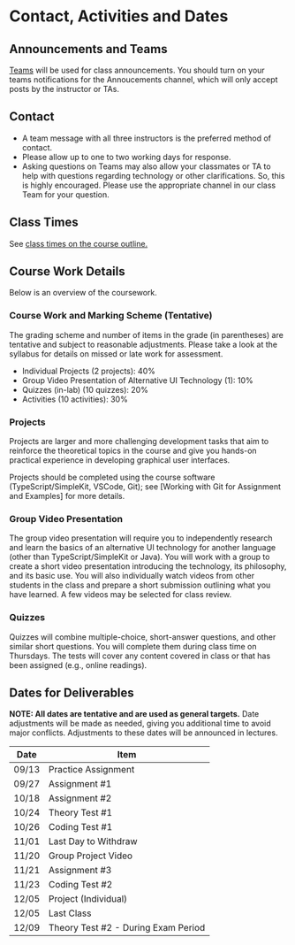 # Contact, Activities and Dates

## Announcements and Teams

[Teams](https://teams.microsoft.com/l/team/19%3Ay30DlTrIWeAfV0uQJg-YmMDCpxCN9zu-nxFZVCEdLL41%40thread.tacv2/conversations?groupId=ac0fb7ba-6ef9-4615-9257-b5a224b90d63&tenantId=244e6ed2-339a-47f3-b95c-e45351c198b7) will be used for class announcements. You should turn on your teams notifications for the Annoucements channel, which will only accept posts by the instructor or TAs.

## Contact

- A team message with all three instructors is the preferred method of contact.
- Please allow up to one to two working days for response.
- Asking questions on Teams may also allow your classmates or TA to help with questions regarding technology or other clarifications. So, this is highly encouraged. Please use the appropriate channel in our class Team for your question.

## Class Times

See [class times on the course outline.](https://cs-3035-2024.github.io/en_CA/#!pages/CS3035-fall-2024-syllabus.md#Class_Time_and_Location)

## Course Work Details

Below is an overview of the coursework.  

### Course Work and Marking Scheme (Tentative)

The grading scheme and number of items in the grade (in parentheses) are tentative and subject to reasonable adjustments. Please take a look at the syllabus for details on missed or late work for assessment.

- Individual Projects (2 projects): 40%
- Group Video Presentation of Alternative UI Technology (1): 10% 
- Quizzes (in-lab) (10 quizzes): 20% 
- Activities (10 activities): 30%

### Projects

Projects are larger and more challenging development tasks that aim to reinforce the theoretical topics in the course and give you hands-on practical experience in developing graphical user interfaces. 

Projects should be completed using the course software (TypeScript/SimpleKit, VSCode, Git); see [Working with Git for Assignment and Examples] for more details.

### Group Video Presentation

The group video presentation will require you to independently research and learn the basics of an alternative UI technology for another language (other than TypeScript/SimpleKit or Java). You will work with a group to create a short video presentation introducing the technology, its philosophy, and its basic use. You will also individually watch videos from other students in the class and prepare a short submission outlining what you have learned. A few videos may be selected for class review. 


### Quizzes

Quizzes will combine multiple-choice, short-answer questions, and other similar short questions.  You will complete them during class time on Thursdays. The tests will cover any content covered in class or that has been assigned (e.g., online readings). 

## Dates for Deliverables

**NOTE: All dates are tentative and are used as general targets.** Date adjustments will be made as needed, giving you additional time to avoid major conflicts. Adjustments to these dates will be announced in lectures.  

| Date | Item  |
|------|-------|
| 09/13| Practice Assignment |
| 09/27| Assignment #1 |
| 10/18| Assignment #2 |
| 10/24| Theory Test #1 |
| 10/26| Coding Test #1 |
| 11/01| Last Day to Withdraw|
| 11/20| Group Project Video|
| 11/21| Assignment #3|
| 11/23| Coding Test #2|
| 12/05| Project (Individual)|
| 12/05| Last Class |
| 12/09| Theory Test #2 - During Exam Period |
